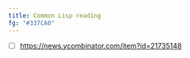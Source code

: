 ```yaml
---
title: Common Lisp reading
fg: "#337CA0"
---
```


- [ ] <https://news.ycombinator.com/item?id=21735148>
